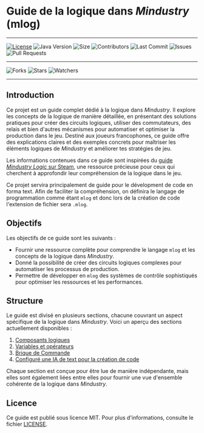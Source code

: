 # Guide de la logique dans *Mindustry* (mlog)


---

[![License](https://img.shields.io/github/license/Redstoneur/mindustry-mlog-guide)](LICENSE)
![Java Version](https://img.shields.io/badge/mlog-1.0-blue)
![Size](https://img.shields.io/github/repo-size/Redstoneur/mindustry-mlog-guide)
![Contributors](https://img.shields.io/github/contributors/Redstoneur/mindustry-mlog-guide)
![Last Commit](https://img.shields.io/github/last-commit/Redstoneur/mindustry-mlog-guide)
![Issues](https://img.shields.io/github/issues/Redstoneur/mindustry-mlog-guide)
![Pull Requests](https://img.shields.io/github/issues-pr/Redstoneur/mindustry-mlog-guide)

[//]: # (![Top Language]&#40;https://img.shields.io/github/languages/top/Redstoneur/mindustry-mlog-guide&#41;)

[//]: # ([![Contributor Covenant]&#40;https://img.shields.io/badge/Contributor%20Covenant-2.1-4baaaa.svg&#41;]&#40;code_of_conduct.md&#41;)

---

![Forks](https://img.shields.io/github/forks/Redstoneur/mindustry-mlog-guide)
![Stars](https://img.shields.io/github/stars/Redstoneur/mindustry-mlog-guide)
![Watchers](https://img.shields.io/github/watchers/Redstoneur/mindustry-mlog-guide)

---

## Introduction

Ce projet est un guide complet dédié à la logique dans *Mindustry*. Il explore les concepts de la logique de manière
détaillée, en présentant des solutions pratiques pour créer des circuits logiques, utiliser des commutateurs, des relais
et bien d'autres mécanismes pour automatiser et optimiser la production dans le jeu. Destiné aux joueurs francophones,
ce guide offre des explications claires et des exemples concrets pour maîtriser les éléments logiques de *Mindustry* et
améliorer tes stratégies de jeu.

Les informations contenues dans ce guide sont inspirées du
[guide *Mindustry Logic* sur Steam](https://steamcommunity.com/sharedfiles/filedetails/?id=2616456371),
une ressource précieuse pour ceux qui cherchent à approfondir leur compréhension de la logique dans le jeu.

Ce projet servira principalement de guide pour le dévelopment de code en forma text. Afin de faciliter la compréhension,
on définira le langage de programmation comme étant `mlog` et donc lors de la création de code l'extension de fichier sera `.mlog`.

## Objectifs

Les objectifs de ce guide sont les suivants :
- Fournir une ressource complète pour comprendre le langage `mlog` et les concepts de la logique dans *Mindustry*.
- Donné la possibilité de créer des circuits logiques complexes pour automatiser les processus de production.
- Permettre de développer en `mlog` des systèmes de contrôle sophistiqués pour optimiser les ressources et les
  performances.

## Structure

Le guide est divisé en plusieurs sections, chacune couvrant un aspect spécifique de la logique dans *Mindustry*. Voici
un aperçu des sections actuellement disponibles :

1. [Composants logiques](sections/composants.md)
2. [Variables et opérateurs](sections/variables-et-operateurs.md)
3. [Brique de Commande](sections/brique-de-commande.md)
4. [Configuré une IA de text pour la création de code](sections/ia.md)

Chaque section est conçue pour être lue de manière indépendante, mais elles sont également liées entre elles pour
fournir une vue d'ensemble cohérente de la logique dans *Mindustry*.

[//]: # (## Contribution)

[//]: # (Ce guide est un projet open-source, ce qui signifie que tu peux contribuer à son amélioration en proposant des)

[//]: # (modifications, des corrections ou des ajouts. Pour en savoir plus sur la manière de contribuer, consulte le fichier)

[//]: # ([CONTRIBUTING]&#40;contributing&#41;.)

## Licence

Ce guide est publié sous licence MIT. Pour plus d'informations, consulte le fichier [LICENSE](LICENSE).